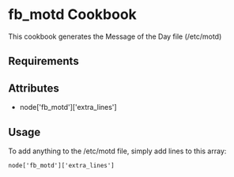 fb_motd Cookbook
====================
This cookbook generates the Message of the Day file (/etc/motd)

Requirements
------------

Attributes
----------
* node['fb_motd']['extra_lines']

Usage
-----
To add anything to the /etc/motd file, simply add lines to this array:

```
node['fb_motd']['extra_lines']
```

